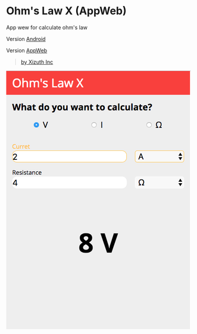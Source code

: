 # Ohm's Law X (AppWeb)

App wew for calculate ohm's law 

Version <a href="https://play.google.com/store/apps/details?id=com.xizuth.ohmlawcalcu" target="_blank">Android</a> 

Version [AppWeb](#)

> [by Xizuth Inc](http://xizuth.com/)

![view](https://github.com/jalmx/ohm_law_x_app_web/raw/master/views/firts_view.png)